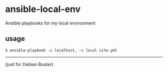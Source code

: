 # ansible-local-env
Ansible playbooks for my local environment

## usage
```
$ ansible-playbook -i localhost, -c local site.yml
```

---

(just for Debian Buster)
